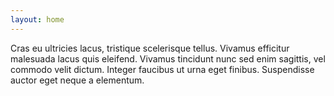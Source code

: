 ```yaml
---
layout: home
---
```


Cras eu ultricies lacus, tristique scelerisque tellus. Vivamus efficitur malesuada lacus quis eleifend. Vivamus tincidunt nunc sed enim sagittis, vel commodo velit dictum. Integer faucibus ut urna eget finibus. Suspendisse auctor eget neque a elementum.